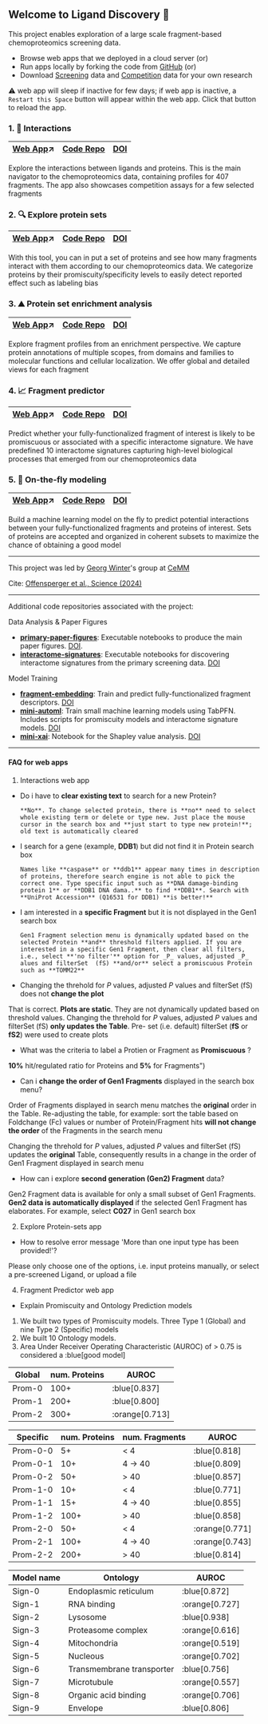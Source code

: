 ## Welcome to Ligand Discovery 🎯

This project enables exploration of a large scale fragment-based chemoproteomics screening data.

- Browse web apps that we deployed in a cloud server (or)
- Run apps locally by forking the code from [GitHub](https://github.com/ligand-discovery) (or)
- Download [Screening](https://github.com/ligand-discovery/landing-page/raw/refs/heads/main/assets/screeningData.tar.xz) data and [Competition](https://github.com/ligand-discovery/landing-page/raw/refs/heads/main/assets/competitionData.tar.xz) data for your own research

:warning: web app will sleep if inactive for few days; if web app is inactive, a `Restart this Space` button will appear within the web app. Click that button to reload the app.

### 1. :dart: **Interactions** 

   |[Web App](https://1.ligand-discovery.ai):arrow_upper_right:|[Code Repo](https://github.com/ligand-discovery/interactions)|[DOI](https://doi.org/10.5281/zenodo.14935845)
   |---|---|---|

Explore the interactions between ligands and proteins. This is the main navigator to the chemoproteomics data, containing profiles for 407 fragments. The app also showcases competition assays for a few selected fragments

### 2. :mag: **Explore protein sets**
   
   |[Web App](https://2.ligand-discovery.ai):arrow_upper_right:|[Code Repo](https://github.com/ligand-discovery/protein-profile-explorer)|[DOI](https://zenodo.org/records/10838104)
   |---|---|---|

With this tool, you can in put a set of proteins and see how many fragments interact with them according to our chemoproteomics data. We categorize proteins by their promiscuity/specificity levels to easily detect reported effect such as labeling bias
   
### 3. :mountain: **Protein set enrichment analysis**

   |[Web App](https://3.ligand-discovery.ai):arrow_upper_right:|[Code Repo](https://github.com/ligand-discovery/protein-set-enrichment-analysis)|[DOI](https://zenodo.org/records/10838110)
   |---|---|---|

Explore fragment profiles from an enrichment perspective. We capture protein annotations of multiple scopes, from domains and families to molecular functions and cellular localization. We offer global and detailed views for each fragment
   
### 4. :chart_with_upwards_trend: **Fragment predictor**
   
   |[Web App](https://4.ligand-discovery.ai):arrow_upper_right:|[Code Repo](https://github.com/ligand-discovery/fragment-predictor)|[DOI](https://zenodo.org/records/10838071)
   |---|---|---|

Predict whether your fully-functionalized fragment of interest is likely to be promiscuous or associated with a specific interactome signature. We have predefined 10 interactome signatures capturing high-level biological processes that emerged from our chemoproteomics data
   
### 5. :rocket: **On-the-fly modeling**

   |[Web App](https://5.ligand-discovery.ai):arrow_upper_right:|[Code Repo](https://github.com/ligand-discovery/on-the-fly-modeling)|[DOI](https://zenodo.org/records/10838098)
   |---|---|---|

Build a machine learning model on the fly to predict potential interactions between your fully-functionalized fragments and proteins of interest. Sets of proteins are accepted and organized in coherent subsets to maximize the chance of obtaining a good model

---

This project was led by [Georg Winter](https://www.winter-lab.com/)'s group at [CeMM](https://cemm.at)

Cite: [Offensperger et al., Science (2024)](https://doi.org/10.1126/science.adk5864) 

---

Additional code repositories associated with the project:

Data Analysis & Paper Figures
- [**primary-paper-figures**](https://github.com/ligand-discovery/primary-paper-figures): Executable notebooks to produce the main paper figures. [DOI](https://zenodo.org/records/10838149).
- [**interactome-signatures**](https://github.com/ligand-discovery/interactome-signatures): Executable notebooks for discovering interactome signatures from the primary screening data. [DOI](https://zenodo.org/records/10838089)

Model Training
- [**fragment-embedding**](https://github.com/ligand-discovery/fragment-embedding): Train and predict fully-functionalized fragment descriptors. [DOI](https://zenodo.org/records/10838065)
- [**mini-automl**](https://github.com/ligand-discovery/mini-automl): Train small machine learning models using TabPFN. Includes scripts for promiscuity models and interactome signature models. [DOI](https://zenodo.org/records/10838095)
- [**mini-xai**](https://github.com/ligand-discovery/mini-xai): Notebook for the Shapley value analysis. [DOI](https://zenodo.org/records/10838141)

---

#### FAQ for web apps

1. Interactions web app
   
- Do i have to **clear existing text** to search for a new Protein?

      **No**. To change selected protein, there is **no** need to select whole existing term or delete or type new. Just place the mouse cursor in the search box and **just start to type new protein!**; old text is automatically cleared

- I search for a gene (example, **DDB1**) but did not find it in Protein search box

      Names like **caspase** or **ddb1** appear many times in description of proteins, therefore search engine is not able to pick the correct one. Type specific input such as **DNA damage-binding protein 1** or **DDB1 DNA dama..** to find **DDB1**. Search with **UniProt Accession** (Q16531 for DDB1) **is better!**

- I am interested in a **specific Fragment** but it is not displayed in the Gen1 search box

      Gen1 Fragment selection menu is dynamically updated based on the selected Protein **and** threshold filters applied. If you are interested in a specific Gen1 Fragment, then clear all filters, i.e., select **'no filter'** option for _P_ values, adjusted _P_ alues and filterSet  (fS) **and/or** select a promiscuous Protein such as **TOMM22**

- Changing the threhold for _P_ values, adjusted _P_ values and filterSet (fS) does not **change the plot**

That is correct. **Plots are static**. They are not dynamically updated based on threshold values. Changing the threhold for _P_ values, adjusted _P_ values and filterSet (fS) **only updates the Table**. Pre- set (i.e. default) filterSet (**fS** or **fS2**) were used to create plots

- What was the criteria to label a Protien or Fragment as **Promiscuous** ?

**10%** hit/regulated ratio for Proteins and **5%** for Fragments")

- Can i **change the order of Gen1 Fragments** displayed in the search box menu?

Order of Fragments displayed in search menu matches the **original** order in the Table. Re-adjusting the table, for example: sort the table based on Foldchange (Fc) values or number of Protein/Fragment hits **will not change the order** of the Fragments in the search menu

Changing the threhold for _P_ values, adjusted _P_ values and filterSet (fS) updates the **original** Table, consequently results in a change in the order of Gen1 Fragment displayed in search menu

- How can i explore **second generation (Gen2) Fragment** data?

Gen2 Fragment data is available for only a small subset of Gen1 Fragments. **Gen2 data is automatically displayed** if the selected Gen1 Fragment has elaborates. For example, select **C027** in Gen1 search box

2. Explore Protein-sets app

- How to resolve error message 'More than one input type has been provided!'?

Please only choose one of the options, i.e. input proteins manually, or select a pre-screened Ligand, or upload a file

4. Fragment Predictor web app

- Explain Promiscuity and Ontology Prediction models

1. We built two types of Promiscuity models. Three Type 1 (Global) and nine Type 2 (Specific) models 
2. We built 10 Ontology models. 
3. Area Under Receiver Operating Characteristic (AUROC) of > 0.75 is considered a :blue[good model]

|Global | num. Proteins | AUROC
|---|---|---|
Prom-0 | 100+ | :blue[0.837]
Prom-1 | 200+ | :blue[0.800]
Prom-2 | 300+ | :orange[0.713]

|Specific | num. Proteins | num. Fragments | AUROC
|---|---|---|---|
Prom-0-0|5+| < 4 | :blue[0.818]
Prom-0-1|10+| 4 -> 40 | :blue[0.809]
Prom-0-2|50+| > 40 | :blue[0.857]
Prom-1-0|10+| < 4 | :blue[0.771]
Prom-1-1|15+| 4 -> 40 | :blue[0.855]
Prom-1-2|100+| > 40 | :blue[0.858]
Prom-2-0|50+| < 4 | :orange[0.771]
Prom-2-1|100+| 4 -> 40  | :orange[0.743]
Prom-2-2|200+| > 40 | :blue[0.814]

Model name | Ontology | AUROC
|---|---|---|
Sign-0 | Endoplasmic reticulum | :blue[0.872]
Sign-1 | RNA binding | :orange[0.727]
Sign-2 | Lysosome | :blue[0.938]
Sign-3 | Proteasome complex | :orange[0.616]
Sign-4 | Mitochondria | :orange[0.519]
Sign-5 | Nucleous | :orange[0.702]
Sign-6 | Transmembrane transporter | :blue[0.756]
Sign-7 | Microtubule | :orange[0.557]
Sign-8 | Organic acid binding | :orange[0.706]
Sign-9 | Envelope | :blue[0.806]
